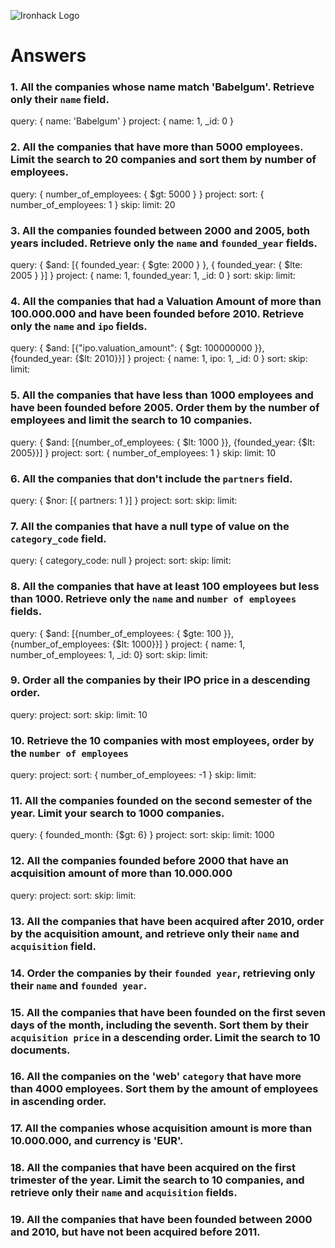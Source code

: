 ![Ironhack Logo](https://i.imgur.com/1QgrNNw.png)

# Answers

### 1. All the companies whose name match 'Babelgum'. Retrieve only their `name` field.

query: { name: 'Babelgum' }
project: { name: 1, _id: 0 }

### 2. All the companies that have more than 5000 employees. Limit the search to 20 companies and sort them by **number of employees**.

query: { number_of_employees: { $gt: 5000 }  }
project: 
sort: { number_of_employees: 1 }
skip: 
limit: 20

### 3. All the companies founded between 2000 and 2005, both years included. Retrieve only the `name` and `founded_year` fields.

query: { $and: [{ founded_year: { $gte: 2000 } }, { founded_year: { $lte: 2005 } }] }
project: { name: 1, founded_year: 1, _id: 0 }
sort: 
skip: 
limit:

### 4. All the companies that had a Valuation Amount of more than 100.000.000 and have been founded before 2010. Retrieve only the `name` and `ipo` fields.

query: { $and: [{"ipo.valuation_amount": { $gt: 100000000 }}, {founded_year: {$lt: 2010}}] }
project: { name: 1, ipo: 1, _id: 0 }
sort: 
skip: 
limit:

### 5. All the companies that have less than 1000 employees and have been founded before 2005. Order them by the number of employees and limit the search to 10 companies.

query: { $and: [{number_of_employees: { $lt: 1000 }}, {founded_year: {$lt: 2005}}] }
project: 
sort: { number_of_employees: 1 }
skip: 
limit: 10

### 6. All the companies that don't include the `partners` field.

query: { $nor: [{ partners: 1 }] } 
project: 
sort: 
skip: 
limit:

### 7. All the companies that have a null type of value on the `category_code` field.

query: { category_code: null }
project: 
sort: 
skip: 
limit:

### 8. All the companies that have at least 100 employees but less than 1000. Retrieve only the `name` and `number of employees` fields.

query: { $and: [{number_of_employees: { $gte: 100 }}, {number_of_employees: {$lt: 1000}}] }
project: { name: 1, number_of_employees: 1, _id: 0}
sort: 
skip: 
limit:

### 9. Order all the companies by their IPO price in a descending order.

query:
project: 
sort: 
skip: 
limit: 10

### 10. Retrieve the 10 companies with most employees, order by the `number of employees`

query:
project: 
sort: { number_of_employees: -1 }
skip: 
limit:

### 11. All the companies founded on the second semester of the year. Limit your search to 1000 companies.

query: { founded_month: {$gt: 6} }
project: 
sort: 
skip: 
limit: 1000

### 12. All the companies founded before 2000 that have an acquisition amount of more than 10.000.000

query:
project: 
sort: 
skip: 
limit:

### 13. All the companies that have been acquired after 2010, order by the acquisition amount, and retrieve only their `name` and `acquisition` field.

<!-- Your Code Goes Here -->

### 14. Order the companies by their `founded year`, retrieving only their `name` and `founded year`.

<!-- Your Code Goes Here -->

### 15. All the companies that have been founded on the first seven days of the month, including the seventh. Sort them by their `acquisition price` in a descending order. Limit the search to 10 documents.

<!-- Your Code Goes Here -->

### 16. All the companies on the 'web' `category` that have more than 4000 employees. Sort them by the amount of employees in ascending order.

<!-- Your Code Goes Here -->

### 17. All the companies whose acquisition amount is more than 10.000.000, and currency is 'EUR'.

<!-- Your Code Goes Here -->

### 18. All the companies that have been acquired on the first trimester of the year. Limit the search to 10 companies, and retrieve only their `name` and `acquisition` fields.

<!-- Your Code Goes Here -->

### 19. All the companies that have been founded between 2000 and 2010, but have not been acquired before 2011.

<!-- Your Code Goes Here -->
<!-- 
 